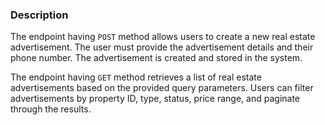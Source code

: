 ### Description

The endpoint having `POST` method allows users to create a new real estate advertisement. The user must provide the advertisement details and their phone number. The advertisement is created and stored in the system.

The endpoint having `GET` method retrieves a list of real estate advertisements based on the provided query parameters. Users can filter advertisements by property ID, type, status, price range, and paginate through the results.

